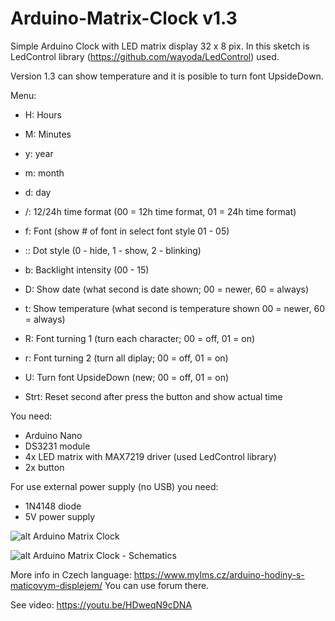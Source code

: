# Arduino-Matrix-Clock v1.3

Simple Arduino Clock with LED matrix display 32 x 8 pix. In this sketch is LedControl library (https://github.com/wayoda/LedControl) used.

Version 1.3 can show temperature and it is posible to turn font UpsideDown.


Menu:
- H: Hours
- M: Minutes

- y: year
- m: month
- d: day

- /: 12/24h time format (00 = 12h time format, 01 = 24h time format)
- f: Font (show # of font in select font style 01 - 05)
- :: Dot style (0 - hide, 1 - show, 2 - blinking)
- b: Backlight intensity (00 - 15)
- D: Show date (what second is date shown; 00 = newer, 60 = always)
- t: Show temperature (what second is temperature shown 00 = newer, 60 = always)
- R: Font turning 1 (turn each character; 00 = off, 01 = on)
- r: Font turning 2 (turn all diplay; 00 = off, 01 = on)
- U: Turn font UpsideDown (new; 00 = off, 01 = on)
- Strt: Reset second after press the button and show actual time

You need:
- Arduino Nano
- DS3231 module
- 4x LED matrix with MAX7219 driver (used LedControl library)
- 2x button


For use external power supply (no USB) you need:
- 1N4148 diode
- 5V power supply

![alt Arduino Matrix Clock](https://www.mylms.cz/wp-content/uploads/2018/06/arduino-matrix-clock-1.jpg)

![alt Arduino Matrix Clock - Schematics](https://www.mylms.cz/wp-content/uploads/2018/06/arduino-matrix-clock-9.png)



More info in Czech language: https://www.mylms.cz/arduino-hodiny-s-maticovym-displejem/ You can use forum there.

See video: https://youtu.be/HDweqN9cDNA
